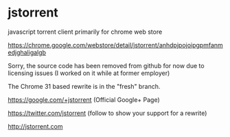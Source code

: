 jstorrent
=========

javascript torrent client primarily for chrome web store

https://chrome.google.com/webstore/detail/jstorrent/anhdpjpojoipgpmfanmedjghaligalgb

Sorry, the source code has been removed from github for now due to licensing issues (I worked on it while at former employer)

The Chrome 31 based rewrite is in the "fresh" branch.

https://google.com/+jstorrent (Official Google+ Page)

https://twitter.com/jstorrent (follow to show your support for a rewrite)

http://jstorrent.com
